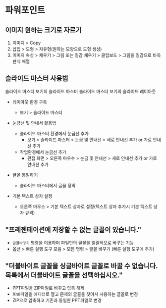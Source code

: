 # 파워포인트

## 이미지 원하는 크기로 자르기

1. 이미지 > Copy
2. 삽입 > 도형 > 자유형(원하는 모양으로 도형 생성)
3. 이미지 속성 > 채우기 > 그림 또는 질감 채우기 > 클립보드 > 그림을 질감으로 바둑판식 배열

## 슬라이드 마스터 사용법

슬라이드 마스터 보기의 슬라이드 마스터
슬라이드 마스터 보기의 슬라이드 레이아웃

- 레이아웃 환경 구축
  - 보기 > 슬라이드 마스터

- 눈금선 및 안내서 활용법

  - 슬라이드 마스터 환경에서 눈금선 추가
    - 보기 > 슬라이드 마스터 > 눈금 및 안내선 > 세로 안내선 추가 or 가로 안내선 추가
  - 작업환경에서 눈금선 추가
    - 편집 화면 > 오른쪽 마우수 > 눈금 및 안내선 > 세로 안내선 추가 or 가로 안내선 추가

- 글꼴 통일하기
  - 슬라이드 마스터에서 글꼴 정의

- 기본 텍스트 상자 설정
  - 오른쪽 마우스 > 기본 텍스트 상자로 설정(택스트 상자 추가시 기본 텍스트 상자 규격)

## \"프레젠테이션에 저장할 수 없는 글꼴이 있습니다.\"

- `글꼴바꾸기` 명령을 이용하며 파일안의 글꼴을 일괄적으로 바꾸는 기능
- 옵션 > 빠른 실행 도구 모음 > 모든 명령 > 글꼴 바꾸기 (빠른 실행 도구에 추가)

## \"더블바이트 글꼴을 싱글바이트 글꼴로 바꿀 수 없습니다. 목록에서 더블바이트 글꼴을 선택하십시오.\"

- PPT파일을 ZIP파일로 바꾸고 압축 해제
- Xml파일을 에디터로 열고 문제의 글꼴을 찾아서 사용하는 글꼴로 변경
- ZIP으로 압축하고 기존과 동일한 PPT파일로 변경
